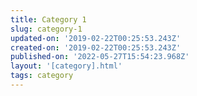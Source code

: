 ```yaml
---
title: Category 1
slug: category-1
updated-on: '2019-02-22T00:25:53.243Z'
created-on: '2019-02-22T00:25:53.243Z'
published-on: '2022-05-27T15:54:23.968Z'
layout: '[category].html'
tags: category
---
```



